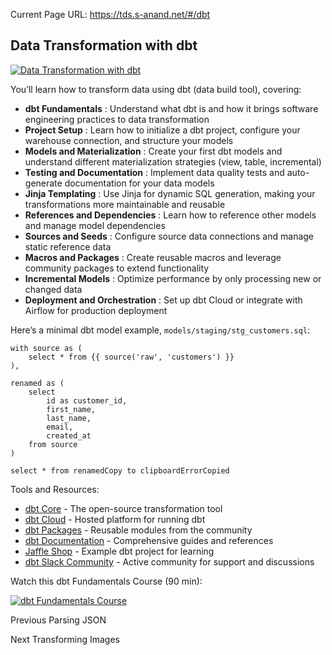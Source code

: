 Current Page URL: https://tds.s-anand.net/#/dbt

## Data Transformation with dbt

[![Data Transformation with
dbt](https://i.ytimg.com/vi_webp/5rNquRnNb4E/sddefault.webp)](https://youtu.be/5rNquRnNb4E)

You’ll learn how to transform data using dbt (data build tool), covering:

  * **dbt Fundamentals** : Understand what dbt is and how it brings software engineering practices to data transformation
  * **Project Setup** : Learn how to initialize a dbt project, configure your warehouse connection, and structure your models
  * **Models and Materialization** : Create your first dbt models and understand different materialization strategies (view, table, incremental)
  * **Testing and Documentation** : Implement data quality tests and auto-generate documentation for your data models
  * **Jinja Templating** : Use Jinja for dynamic SQL generation, making your transformations more maintainable and reusable
  * **References and Dependencies** : Learn how to reference other models and manage model dependencies
  * **Sources and Seeds** : Configure source data connections and manage static reference data
  * **Macros and Packages** : Create reusable macros and leverage community packages to extend functionality
  * **Incremental Models** : Optimize performance by only processing new or changed data
  * **Deployment and Orchestration** : Set up dbt Cloud or integrate with Airflow for production deployment

Here’s a minimal dbt model example, `models/staging/stg_customers.sql`:

    
    
    with source as (
        select * from {{ source('raw', 'customers') }}
    ),
    
    renamed as (
        select
            id as customer_id,
            first_name,
            last_name,
            email,
            created_at
        from source
    )
    
    select * from renamedCopy to clipboardErrorCopied

Tools and Resources:

  * [dbt Core](https://github.com/dbt-labs/dbt-core) \- The open-source transformation tool
  * [dbt Cloud](https://www.getdbt.com/product/dbt-cloud) \- Hosted platform for running dbt
  * [dbt Packages](https://hub.getdbt.com/) \- Reusable modules from the community
  * [dbt Documentation](https://docs.getdbt.com/) \- Comprehensive guides and references
  * [Jaffle Shop](https://github.com/dbt-labs/jaffle_shop) \- Example dbt project for learning
  * [dbt Slack Community](https://www.getdbt.com/community/) \- Active community for support and discussions

Watch this dbt Fundamentals Course (90 min):

[![dbt Fundamentals
Course](https://i.ytimg.com/vi_webp/5rNquRnNb4E/sddefault.webp)](https://youtu.be/5rNquRnNb4E)

Previous Parsing JSON

Next Transforming Images

